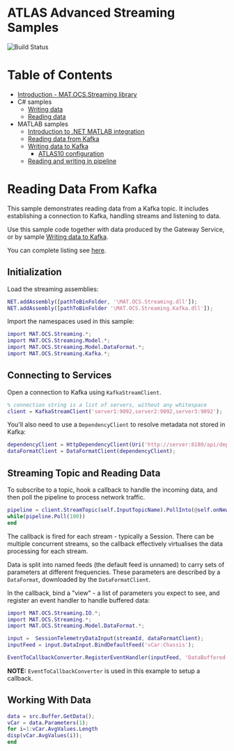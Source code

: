 # ATLAS Advanced Streaming Samples

![Build Status](https://mat-ocs.visualstudio.com/Telemetry%20Analytics%20Platform/_apis/build/status/MAT.OCS.Streaming/Streaming%20Samples?branchName=develop)

Table of Contents
=================
<!--ts-->
* [Introduction - MAT.OCS.Streaming library](/README.md)
* C# samples
    * [Writing data](/docs/CSharp/WritingData.md)
    * [Reading data](/docs/CSharp/ReadingData.md)
* MATLAB samples
    * [Introduction to .NET MATLAB integration](/docs/Matlab/IntroToNetMatlabIntegration.md)
    * [Reading data from Kafka](/docs/Matlab/ReadingDataFromKafka.md)
    * [Writing data to Kafka](/docs/Matlab/WritingDataToKafka.md)
        * [ATLAS10 configuration](/docs/Matlab/Atlas10Configuration.md)
    * [Reading and writing in pipeline](/docs/Matlab/ReadingAndWritingInPipeline.md)
<!--te-->

# Reading Data From Kafka

This sample demonstrates reading data from a Kafka topic. It includes establishing a connection to Kafka, handling streams and listening to data. 

Use this sample code together with data produced by the Gateway Service, or by sample [Writing data to Kafka](/docs/Matlab/WritingDataToKafka.md).

You can complete listing see [here](/src/MAT.OCS.Streaming.Samples/MATLAB/KafkaTopicReaderSample.m).

## Initialization

Load the streaming assemblies: 

```matlab
NET.addAssembly([pathToBinFolder, '\MAT.OCS.Streaming.dll']);
NET.addAssembly([pathToBinFolder '\MAT.OCS.Streaming.Kafka.dll']);
```

Import the namespaces used in this sample:

```matlab
import MAT.OCS.Streaming.*;
import MAT.OCS.Streaming.Model.*;
import MAT.OCS.Streaming.Model.DataFormat.*;
import MAT.OCS.Streaming.Kafka.*;
```

## Connecting to Services
Open a connection to Kafka using `KafkaStreamClient`. 

```matlab
% connection string is a list of servers, without any whitespace
client = KafkaStreamClient('server1:9092,server2:9092,server3:9092');
```

You'll also need to use a `DependencyClient` to resolve metadata not stored in Kafka: 
```matlab
dependencyClient = HttpDependencyClient(Uri('http://server:8180/api/dependencies/'), 'dev', false);
dataFormatClient = DataFormatClient(dependencyClient);
```

## Streaming Topic and Reading Data
To subscribe to a topic, hook a callback to handle the incoming data, and then poll the pipeline to process network traffic. 

```matlab
pipeline = client.StreamTopic(self.InputTopicName).PollInto(@self.onNewStream);
while(pipeline.Poll(100))
end
```

The callback is fired for each stream - typically a Session. There can be multiple concurrent streams, so the callback effectively virtualises the data processing for each stream. 

Data is split into named feeds (the default feed is unnamed) to carry sets of parameters at different frequencies. These parameters are described by a `DataFormat`, downloaded by the `DataFormatClient`. 

In the callback, bind a "view" - a list of parameters you expect to see, and register an event handler to handle buffered data: 

```matlab
import MAT.OCS.Streaming.IO.*;
import MAT.OCS.Streaming.*;
import MAT.OCS.Streaming.Model.DataFormat.*;

input =  SessionTelemetryDataInput(streamId, dataFormatClient);
inputFeed = input.DataInput.BindDefaultFeed('vCar:Chassis');

EventToCallbackConverter.RegisterEventHandler(inputFeed, 'DataBuffered', @self.dataBuffered);
```

**NOTE:** `EventToCallbackConverter` is used in this example to setup a callback. 

## Working With Data
```matlab
data = src.Buffer.GetData();
vCar = data.Parameters(1);
for i=1:vCar.AvgValues.Length
disp(vCar.AvgValues(i));
end
```
